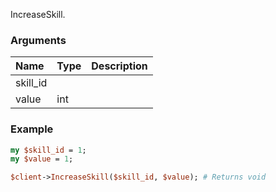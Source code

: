 IncreaseSkill.
### Arguments
**Name**|**Type**|**Description**
:---|:---|:---
skill_id||
value|int|

### Example

```perl
my $skill_id = 1;
my $value = 1;

$client->IncreaseSkill($skill_id, $value); # Returns void
```